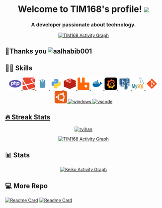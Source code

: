 <h1 align="center">
  Welcome to TIM168's profile!
  <img src="https://media.giphy.com/media/hvRJCLFzcasrR4ia7z/giphy.gif" width="28">
</h1>

<h3 align="center">A developer passionate about technology.</h3>

<p align="center">
  <a href="https://github-readme-stats.vercel.app/api/top-langs/?username=TIM168&theme=radical&langs_count=6&layout=compact"><img alt="TIM168 Activity Graph" src="https://github-readme-stats.vercel.app/api/top-langs/?username=TIM168&theme=radical&langs_count=6&layout=compact" /></a>
 </p>
<h2>🔌Thanks you <img src="https://komarev.com/ghpvc/?username=TIM168&label=Profile%20views&color=0e75b6&style=flat" alt="aalhabib001" /></h2>

<h2>👩‍💻 Skills</h2>

<p align="center">
  <a href="https://www.php.net/"><img src="https://github.com/TIM168/skill_icon/blob/main/PHP/php.svg" alt="php" width="40" height="40"/>
  <a href="https://laravel.com/"><img src="https://github.com/TIM168/skill_icon/blob/main/Laravel/laravel.svg" alt="laravel" width="40" height="40"/>
  <a href="https://golang.google.cn/"><img src="https://github.com/TIM168/skill_icon/blob/main/Go/go.svg" alt="go" width="40" height="40"/>
  <a href="https://www.python.org"><img src="https://github.com/TIM168/skill_icon/blob/main/Python/python.svg" alt="python" width="40" height="40"/>  
  <a href="https://redis.io/"><img src="https://github.com/TIM168/skill_icon/blob/main/Redis/Redis.svg" alt="redis" width="40" height="40"/>
  <a href="https://www.rabbitmq.com/"><img src="https://github.com/TIM168/skill_icon/blob/main/RabbitMq/RabbitMQ.svg" alt="rabbitmq" width="40" height="40"/>
  <a href="https://www.docker.com/"><img src="https://github.com/TIM168/skill_icon/blob/main/Docker/docker.svg" alt="docker" width="40" height="40"/>
  <a href="https://grafana.com/"><img src="https://github.com/TIM168/skill_icon/blob/main/Grafana/grafana.svg" alt="grafana" width="40" height="40"/>
  <a href="https://www.postgresql.org"><img src="https://github.com/TIM168/skill_icon/blob/main/Postgresql/postgresql.svg" alt="postgresql" width="40" height="40"/>
  <a href="https://www.mysql.com/"><img src="https://github.com/TIM168/skill_icon/blob/main/Mysql/mysql.svg" alt="mysql" width="40" height="40"/>
  <a href="https://git-scm.com/"><img src="https://github.com/TIM168/skill_icon/blob/main/Git/git.svg" alt="git" width="40" height="40"/>
  <a href="https://ubuntu.com/"><img src="https://github.com/TIM168/skill_icon/blob/main/Ubuntu/ubuntu.svg" alt="ubuntu" width="40" height="40"/>
  <a href="https://www.microsoft.com/pt-br/windows/"><img src="https://github.com/keikomori/icons-badges/blob/master/icons/Windows/windows.svg" alt="windows" width="40" height="40"/>
  <a href="https://code.visualstudio.com"><img src="https://github.com/keikomori/icons-badges/blob/master/icons/VSCode/vscode.svg" alt="vscode" width="40" height="40"/>  
</p>
    
    
<h2>🔥 Streak Stats</h2>

<p align="center">
  <img src="http://github-readme-streak-stats.herokuapp.com?user=TIM168&theme=dracula" alt="ryihan" />
</p>

<p align="center">
<a  href="https://github-readme-stats.vercel.app/api?username=TIM168&count_private=true&show_icons=true&theme=radical"><img alt="TIM168 Activity Graph" src="https://github-readme-stats.vercel.app/api?username=TIM168&count_private=true&show_icons=true&theme=radical" /></a>
</p>

<h2>📊 Stats</h2>

<p align="center">
<a href="https://github.com/ashutosh00710/github-readme-activity-graph"><img alt="Keiko Activity Graph" src="https://activity-graph.herokuapp.com/graph?username=TIM168&bg_color=1F222E&color=F8D866&line=F85D7F&point=FFFFFF&hide_border=true" /></a>
</p>


<h2>💻 More Repo</h2>

[![Readme Card](https://github-readme-stats.vercel.app/api/pin/?username=tim168&repo=skill_icon)](https://github.com/anuraghazra/github-readme-stats)
[![Readme Card](https://github-readme-stats.vercel.app/api/pin/?username=tim168&repo=architect-awesome)](https://github.com/anuraghazra/github-readme-stats)



